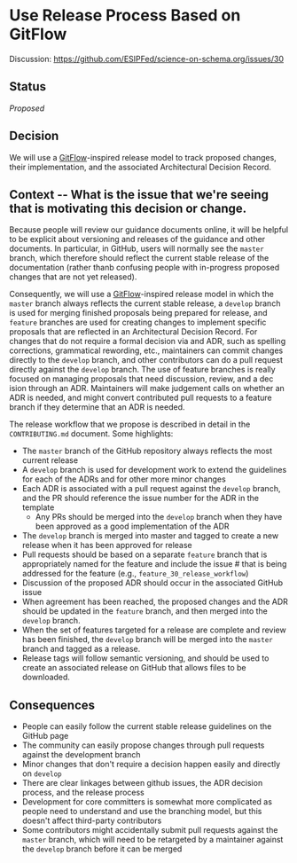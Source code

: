 # Use Release Process Based on GitFlow

Discussion: https://github.com/ESIPFed/science-on-schema.org/issues/30

## Status ##
_Proposed_

## Decision ##

We will use a [GitFlow](https://nvie.com/posts/a-successful-git-branching-model/)-inspired release model to track proposed changes, their implementation, and the associated Architectural Decision Record.

## Context  -- What is the issue that we're seeing that is motivating this decision or change.
Because people will review our guidance documents online, it will be helpful to be explicit about versioning and releases of the guidance and other documents.  In particular, in GitHub, users will normally see the `master` branch, which therefore should reflect the current stable release of the documentation (rather thanb confusing people with in-progress proposed changes that are not yet released).

Consequently, we will use a [GitFlow](https://nvie.com/posts/a-successful-git-branching-model/)-inspired release model in which the `master` branch always reflects the current stable release, a `develop` branch is used for merging finished proposals being prepared for release, and `feature` branches are used for creating changes to implement specific proposals that are reflected in an Architectural Decision Record.  For changes that do not require a formal decision via and ADR, such as spelling corrections, grammatical rewording, etc., maintainers can commit changes directly to the `develop` branch, and other contributors can do a pull request directly against the `develop` branch.  The use of feature branches is really focused on managing proposals that need discussion, review, and a dec ision through an ADR. Maintainers will make judgement calls on whether an ADR is needed, and might convert contributed pull requests to a feature branch if they determine that an ADR is needed.

The release workflow that we propose is described in detail in the `CONTRIBUTING.md` document. Some highlights:

- The `master` branch of the GitHub repository always reflects the most current release
- A `develop` branch is used for development work to extend the guidelines for each of the ADRs and for other more minor changes 
- Each ADR is associated with a pull request against the `develop` branch, and the PR should reference the issue number for the ADR in the template
    - Any PRs should be merged into the `develop` branch when they have been approved as a good implementation of the ADR
- The `develop` branch is merged into master and tagged to create a new release when it has been approved for release
- Pull requests should be based on a separate `feature` branch that is appropriately named for the feature and include the issue # that is being addressed for the feature (e.g., `feature_30_release_workflow`)
- Discussion of the proposed ADR should occur in the associated GitHub issue
- When agreement has been reached, the proposed changes and the ADR should be updated in the `feature` branch, and then merged into the `develop` branch.
- When the set of features targeted for a release are complete and review has been finished, the `develop` branch will be merged into the `master` branch and tagged as a release.
- Release tags will follow semantic versioning, and should be used to create an associated release on GitHub that allows files to be downloaded.

## Consequences ##

- People can easily follow the current stable release guidelines on the GitHub page
- The community can easily propose changes through pull requests against the development branch
- Minor changes that don't require a decision happen easily and directly on `develop`
- There are clear linkages between github issues, the ADR decision process, and the release process
- Development for core committers is somewhat more complicated as people need to understand and use the branching model, but this doesn't affect third-party contributors
- Some contributors might accidentally submit pull requests against the `master` branch, which will need to be retargeted by a maintainer against the `develop` branch before it can be merged
